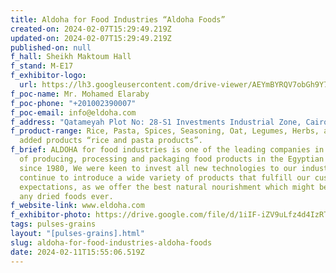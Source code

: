 ```yaml
---
title: Aldoha for Food Industries “Aldoha Foods”
created-on: 2024-02-07T15:29:49.219Z
updated-on: 2024-02-07T15:29:49.219Z
published-on: null
f_hall: Sheikh Maktoum Hall
f_stand: M-E17
f_exhibitor-logo:
  url: https://lh3.googleusercontent.com/drive-viewer/AEYmBYRQV7obGh9Y7aPxWbZl_lw1EjZMUsuL6CJGZWF4idL4GgH7LZv50F0ZpFrvFoSjB8JjrR8mJHkZ74X1tXmOM5j16uGy=s2560
f_poc-name: Mr. Mohamed Elaraby
f_poc-phone: "+201002390007"
f_poc-email: info@eldoha.com
f_address: "Qatameyah Plot No: 28-S1 Investments Industrial Zone, Cairo, Egypt."
f_product-range: Rice, Pasta, Spices, Seasoning, Oat, Legumes, Herbs, and Value
  added products “rice and pasta products”.
f_brief: ALDOHA for food industries is one of the leading companies in the field
  of producing, processing and packaging food products in the Egyptian market
  since 1980, We were keen to invest all new technologies to our industry and we
  continue to introduce a wide variety of products that fulfill our customers’
  expectations, as we offer the best natural nourishment which might be used for
  any dried foods ever.
f_website-link: www.eldoha.com
f_exhibitor-photo: https://drive.google.com/file/d/1iIF-iZV9uLfz4d4IzRTTyzoxiJeyviZR/view?usp=drive_link
tags: pulses-grains
layout: "[pulses-grains].html"
slug: aldoha-for-food-industries-aldoha-foods
date: 2024-02-11T15:55:06.519Z
---
```

